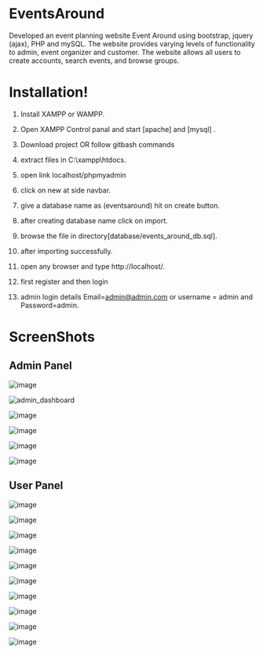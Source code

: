 # EventsAround
Developed an event planning website Event Around using bootstrap, jquery (ajax), PHP and mySQL. The website provides varying levels of functionality to admin, event organizer and customer. The website allows all users to create accounts, search events, and browse groups. 

# Installation!
  1. Install XAMPP or WAMPP.

  2. Open XAMPP Control panal and start [apache] and [mysql] .

  3. Download project
    OR follow gitbash commands

  4. extract files in C:\xampp\htdocs.

  5. open link localhost/phpmyadmin

  6. click on new at side navbar.

  7. give a database name as (eventsaround) hit on create button.

  9. after creating database name click on import.

  10. browse the file in directory[database/events_around_db.sql].

  11. after importing successfully.

  12. open any browser and type http://localhost/.

  13. first register and then login

  14. admin login details Email=admin@admin.com or username = admin and Password=admin.
  
# ScreenShots
  ## Admin Panel
  
  ![image](https://user-images.githubusercontent.com/63412385/154954216-268f70bb-fa5c-4a5b-a42d-a948c223fbf1.png)

  ![admin_dashboard](https://user-images.githubusercontent.com/63412385/154954016-133fc264-0d29-4f8c-815c-bdff800fe4a7.png)

  ![image](https://user-images.githubusercontent.com/63412385/154954327-808dd3bf-83b4-4085-bd8f-88a4fec070f0.png)
  
  ![image](https://user-images.githubusercontent.com/63412385/154954569-d36e3ba8-1f6b-4732-aada-c40e48d6d421.png)
  
  ![image](https://user-images.githubusercontent.com/63412385/154954644-e2b585a5-4f36-4251-919f-b3d10cf03ed9.png)
  
  ![image](https://user-images.githubusercontent.com/63412385/154954661-f86a46c1-5fd8-4685-971f-172097fb509e.png)
  
## User Panel
  
  ![image](https://user-images.githubusercontent.com/63412385/154954781-167e0946-4c46-449b-b2c7-0d158fe42d2a.png)
  
  ![image](https://user-images.githubusercontent.com/63412385/154954798-73e0c721-8592-42bb-8535-a1970a3f7ad2.png)
  
  ![image](https://user-images.githubusercontent.com/63412385/154954828-4ce2367d-794e-4f0e-99b5-2411906e1645.png)

  ![image](https://user-images.githubusercontent.com/63412385/154954857-ea740833-1a69-41cd-aaea-8d02c140794e.png)

  ![image](https://user-images.githubusercontent.com/63412385/154954913-49269724-56c3-4cb3-9504-8c04463dd854.png)

  ![image](https://user-images.githubusercontent.com/63412385/154954951-1dbba175-4a86-483a-82b0-b036e15a1030.png)

  ![image](https://user-images.githubusercontent.com/63412385/154954965-92de950a-7968-4c16-bf8c-bd92d29eeb10.png)

  ![image](https://user-images.githubusercontent.com/63412385/154954985-a6e35fbb-d75e-41b4-a583-39f3c370826b.png)
  
  ![image](https://user-images.githubusercontent.com/63412385/154955020-0d4f20b5-d6e5-4635-8e76-57a8c61dcc29.png)
  
  ![image](https://user-images.githubusercontent.com/63412385/154955059-7f3a3579-532e-4e00-884c-fffc50dcfec2.png)


  

